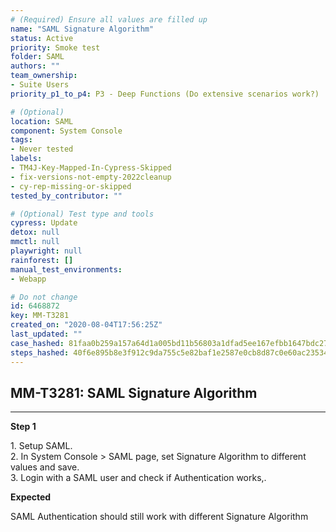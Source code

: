 ```yaml
---
# (Required) Ensure all values are filled up
name: "SAML Signature Algorithm"
status: Active
priority: Smoke test
folder: SAML
authors: ""
team_ownership:
- Suite Users
priority_p1_to_p4: P3 - Deep Functions (Do extensive scenarios work?)

# (Optional)
location: SAML
component: System Console
tags:
- Never tested
labels:
- TM4J-Key-Mapped-In-Cypress-Skipped
- fix-versions-not-empty-2022cleanup
- cy-rep-missing-or-skipped
tested_by_contributor: ""

# (Optional) Test type and tools
cypress: Update
detox: null
mmctl: null
playwright: null
rainforest: []
manual_test_environments:
- Webapp

# Do not change
id: 6468872
key: MM-T3281
created_on: "2020-08-04T17:56:25Z"
last_updated: ""
case_hashed: 81faa0b259a157a64d1a005bd11b56803a1dfad5ee167efbb1647bdc27bbd1d0f88cc4fe8704f21b1074cfc7fe9de6ba
steps_hashed: 40f6e895b8e3f912c9da755c5e82baf1e2587e0cb8d87c0e60ac23534d1b68a85b1ece25f220233bc96b26c972c6c2b3
---
```


<!-- (Auto-generated) Based on frontmatter's "key" and "name" -->

## MM-T3281: SAML Signature Algorithm

---

**Step 1**

1\. Setup SAML.\
2\. In System Console > SAML page, set Signature Algorithm to different values and save.\
3\. Login with a SAML user and check if Authentication works,.

**Expected**

SAML Authentication should still work with different Signature Algorithm
